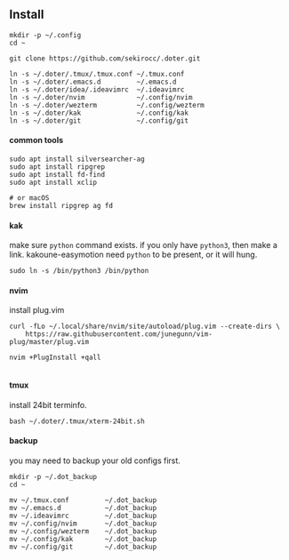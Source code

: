 

## Install

```
mkdir -p ~/.config
cd ~

git clone https://github.com/sekirocc/.doter.git

ln -s ~/.doter/.tmux/.tmux.conf ~/.tmux.conf
ln -s ~/.doter/.emacs.d         ~/.emacs.d
ln -s ~/.doter/idea/.ideavimrc  ~/.ideavimrc
ln -s ~/.doter/nvim             ~/.config/nvim
ln -s ~/.doter/wezterm          ~/.config/wezterm
ln -s ~/.doter/kak              ~/.config/kak
ln -s ~/.doter/git              ~/.config/git
```

#### common tools

```
sudo apt install silversearcher-ag
sudo apt install ripgrep
sudo apt install fd-find
sudo apt install xclip

# or macOS
brew install ripgrep ag fd
```


#### kak

make sure `python` command exists. if you only have `python3`, then make a link.
kakoune-easymotion need `python` to be present, or it will hung.

```
sudo ln -s /bin/python3 /bin/python
```

#### nvim

install plug.vim

```
curl -fLo ~/.local/share/nvim/site/autoload/plug.vim --create-dirs \
    https://raw.githubusercontent.com/junegunn/vim-plug/master/plug.vim

nvim +PlugInstall +qall


```

#### tmux

install 24bit terminfo.

```
bash ~/.doter/.tmux/xterm-24bit.sh
```



#### backup

you may need to backup your old configs first.

```
mkdir -p ~/.dot_backup
cd ~

mv ~/.tmux.conf         ~/.dot_backup
mv ~/.emacs.d           ~/.dot_backup
mv ~/.ideavimrc         ~/.dot_backup
mv ~/.config/nvim       ~/.dot_backup
mv ~/.config/wezterm    ~/.dot_backup
mv ~/.config/kak        ~/.dot_backup
mv ~/.config/git        ~/.dot_backup
```
